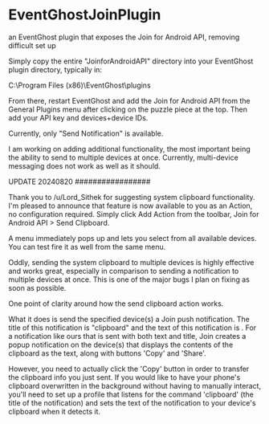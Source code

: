 # EventGhostJoinPlugin
an EventGhost plugin that exposes the Join for Android API, removing difficult set up

Simply copy the entire "JoinforAndroidAPI" directory into your EventGhost plugin directory, typically in:

C:\Program Files (x86)\EventGhost\plugins


From there, restart EventGhost and add the Join for Android API from the General Plugins menu after
clicking on the puzzle piece at the top. Then add your API key and devices+device IDs. 

Currently, only "Send Notification" is available. 

I am working on adding additional functionality, the most important being the ability to send to multiple
devices at once. Currently, multi-device messaging does not work as well as it should. 




UPDATE 20240820
#################

Thank you to /u/Lord_Sithek for suggesting system clipboard functionality. I'm pleased to announce that feature
is now available to you as an Action, no configuration required. Simply click Add Action from the toolbar, Join
for Android API > Send Clipboard. 

A menu immediately pops up and lets you select from all available devices. You can test fire it as well from the 
same menu. 

Oddly, sending the system clipboard to multiple devices is highly effective and works great, especially in 
comparison to sending a notification to multiple devices at once. This is one of the major bugs I plan on 
fixing as soon as possible. 

One point of clarity around how the send clipboard action works.

What it does is send the specified device(s) a Join push notification. The title of this notification is 
"clipboard" and the text of this notification is <contents of windows clipboard>. For a notification like
ours that is sent with both text and title, Join creates a popup notification on the device(s) that displays
the contents of the clipboard as the text, along with buttons 'Copy' and 'Share'.

However, you need to actually click the 'Copy' button in order to transfer the clipboard info 
you just sent. If you would like to have your phone's clipboard overwritten in the background
without having to manually interact, you'll need to set up a profile that listens for the command
'clipboard' (the title of the notification) and sets the text of the notification to your 
device's clipboard when it detects it.